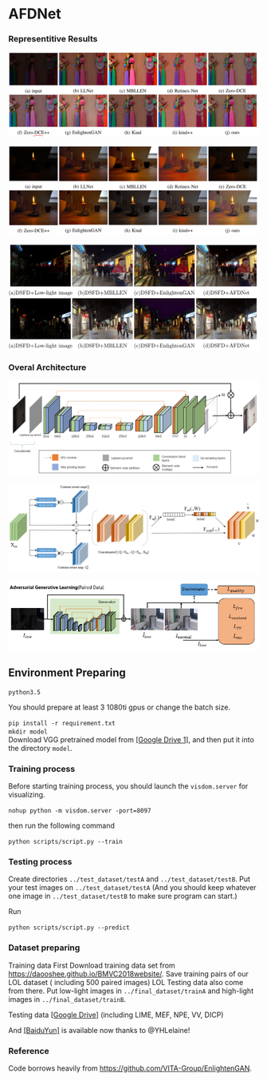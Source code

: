 # AFDNet
### Representitive Results
![representive_results](/AFDNet-master/AFDNet-master/assets/1.png)

![representive_results](/AFDNet-master/AFDNet-master/assets/2.png)

![representive_results](/AFDNet-master/AFDNet-master/assets/3.png)
### Overal Architecture
![architecture](/AFDNet-master/AFDNet-master/assets/4.png)

![architecture](/AFDNet-master/AFDNet-master/assets/5.png)

![architecture](/AFDNet-master/AFDNet-master/assets/6.png)
## Environment Preparing
```
python3.5
```
You should prepare at least 3 1080ti gpus or change the batch size. 


```pip install -r requirement.txt``` </br>
```mkdir model``` </br>
Download VGG pretrained model from [[Google Drive 1]](https://drive.google.com/file/d/1IfCeihmPqGWJ0KHmH-mTMi_pn3z3Zo-P/view?usp=sharing), and then put it into the directory `model`.

### Training process
Before starting training process, you should launch the `visdom.server` for visualizing.

```nohup python -m visdom.server -port=8097```

then run the following command

```python scripts/script.py --train```

### Testing process


Create directories `../test_dataset/testA` and `../test_dataset/testB`. Put your test images on `../test_dataset/testA` (And you should keep whatever one image in `../test_dataset/testB` to make sure program can start.)

Run

```python scripts/script.py --predict```

### Dataset preparing

Training data First Download training data set from https://daooshee.github.io/BMVC2018website/. Save training pairs of our LOL dataset ( including 500 paired images) LOL Testing data also come from there. Put low-light images in `../final_dataset/trainA` and high-light images in `../final_dataset/trainB`.

Testing data [[Google Drive]](https://drive.google.com/open?id=1PrvL8jShZ7zj2IC3fVdDxBY1oJR72iDf) (including LIME, MEF, NPE, VV, DICP)

And [[BaiduYun]](https://github.com/TAMU-VITA/EnlightenGAN/issues/28) is available now thanks to @YHLelaine!


### Reference

Code borrows heavily from https://github.com/VITA-Group/EnlightenGAN.
